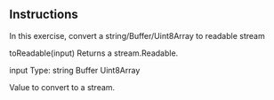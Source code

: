 ## Instructions

In this exercise, convert a string/Buffer/Uint8Array to readable stream

toReadable(input)
Returns a stream.Readable.

input
Type: string Buffer Uint8Array

Value to convert to a stream.
